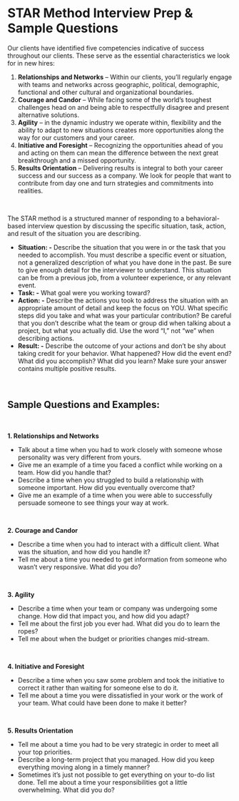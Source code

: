 # STAR Method Interview Prep & Sample Questions

Our clients have identified five competencies indicative of success throughout our clients. These serve as the essential characteristics we look for in new hires:

1. **Relationships and Networks** – Within our clients, you’ll regularly engage with teams and networks across geographic, political, demographic, functional and other cultural and organizational boundaries.
2. **Courage and Candor** – While facing some of the world’s toughest challenges head on and being able to respectfully disagree and present alternative solutions.
3. **Agility** – in the dynamic industry we operate within, flexibility and the ability to adapt to new situations creates more opportunities along the way for our customers and your career.
4. **Initiative and Foresight** – Recognizing the opportunities ahead of you and acting on them can mean the difference between the next great breakthrough and a missed opportunity.
5. **Results Orientation** – Delivering results is integral to both your career success and our success as a company. We look for people that want to contribute from day one and turn strategies and commitments into realities.

<br>

The STAR method is a structured manner of responding to a behavioral-based interview question by discussing the specific situation, task, action, and result of the situation you are describing.

  - **Situation: -** Describe the situation that you were in or the task that you needed to accomplish. You must describe a specific event or situation, not a generalized description of what you have done in the past. Be sure to give enough detail for the interviewer to understand. This situation can be from a previous job, from a volunteer experience, or any relevant event.
  - **Task: -** What goal were you working toward?
  - **Action: -** Describe the actions you took to address the situation with an appropriate amount of detail and keep the focus on YOU. What specific steps did you take and what was your particular contribution? Be careful that you don’t describe what the team or group did when talking about a project, but what you actually did. Use the word “I,” not “we” when describing actions.
  - **Result: -** Describe the outcome of your actions and don’t be shy about taking credit for your behavior. What happened? How did the event end? What did you accomplish? What did you learn? Make sure your answer contains multiple positive results.

<br>

## Sample Questions and Examples:

<br>

**1. Relationships and Networks**

- Talk about a time when you had to work closely with someone whose personality was very different from yours.
- Give me an example of a time you faced a conflict while working on a team. How did you handle that?
- Describe a time when you struggled to build a relationship with someone important. How did you eventually overcome that?
- Give me an example of a time when you were able to successfully persuade someone to see things your way at work.

<br>

**2. Courage and Candor**

- Describe a time when you had to interact with a difficult client. What was the situation, and how did you handle it?
- Tell me about a time you needed to get information from someone who wasn’t very responsive. What did you do?

<br>


**3. Agility**

- Describe a time when your team or company was undergoing some change. How did that impact you, and how did you adapt?
- Tell me about the first job you ever had. What did you do to learn the ropes?
- Tell me about when the budget or priorities changes mid-stream.

<br>

**4. Initiative and Foresight**

- Describe a time when you saw some problem and took the initiative to correct it rather than waiting for someone else to do it.
- Tell me about a time you were dissatisfied in your work or the work of your team. What could have been done to make it better?

<br>

**5. Results Orientation**

- Tell me about a time you had to be very strategic in order to meet all your top priorities.
- Describe a long-term project that you managed. How did you keep everything moving along in a timely manner?
- Sometimes it’s just not possible to get everything on your to-do list done. Tell me about a time your responsibilities got a little overwhelming. What did you do?

